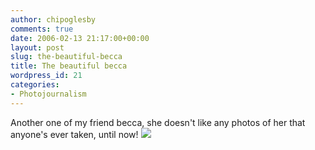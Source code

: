 ```yaml
---
author: chipoglesby
comments: true
date: 2006-02-13 21:17:00+00:00
layout: post
slug: the-beautiful-becca
title: The beautiful becca
wordpress_id: 21
categories:
- Photojournalism
---
```


Another one of my friend becca, she doesn't like any photos of her that anyone's ever taken, until now!  [![](http://photos1.blogger.com/blogger/3124/2183/400/becca.jpg)](http://photos1.blogger.com/blogger/3124/2183/1600/becca.jpg)
